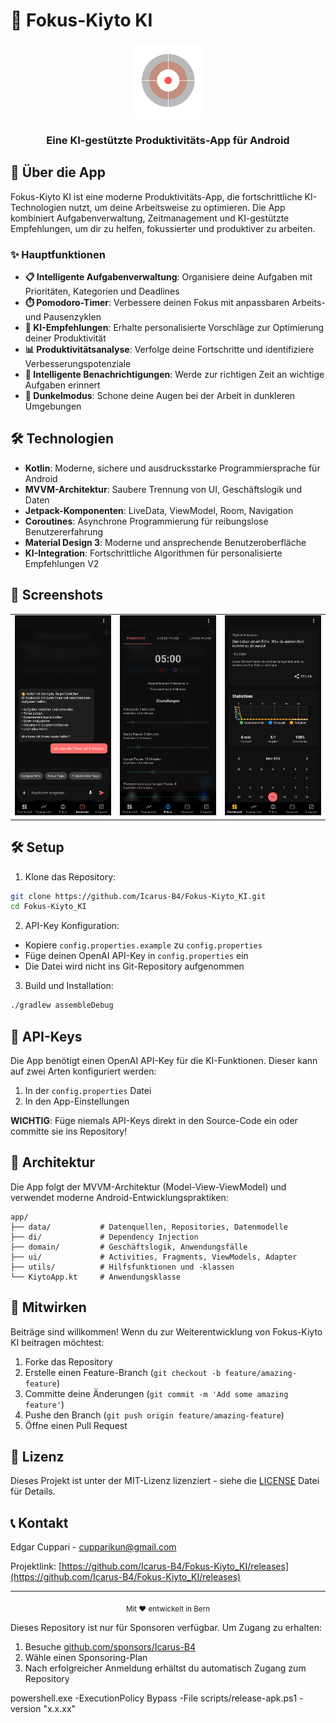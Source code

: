 # 🚀 Fokus-Kiyto KI

<div align="center">
  <img src="app/src/main/res/mipmap-xxxhdpi/ic_launcher.webp" alt="Fokus-Kiyto Logo" width="120"/>
  <br>
  
### Eine KI-gestützte Produktivitäts-App für Android

</div>

## 📱 Über die App

Fokus-Kiyto KI ist eine moderne Produktivitäts-App, die fortschrittliche KI-Technologien nutzt, um deine Arbeitsweise zu optimieren. Die App kombiniert Aufgabenverwaltung, Zeitmanagement und KI-gestützte Empfehlungen, um dir zu helfen, fokussierter und produktiver zu arbeiten.



### ✨ Hauptfunktionen

- **📋 Intelligente Aufgabenverwaltung**: Organisiere deine Aufgaben mit Prioritäten, Kategorien und Deadlines
- **⏱️ Pomodoro-Timer**: Verbessere deinen Fokus mit anpassbaren Arbeits- und Pausenzyklen
- **🤖 KI-Empfehlungen**: Erhalte personalisierte Vorschläge zur Optimierung deiner Produktivität
- **📊 Produktivitätsanalyse**: Verfolge deine Fortschritte und identifiziere Verbesserungspotenziale
- **🔔 Intelligente Benachrichtigungen**: Werde zur richtigen Zeit an wichtige Aufgaben erinnert
- **🌙 Dunkelmodus**: Schone deine Augen bei der Arbeit in dunkleren Umgebungen

## 🛠️ Technologien

- **Kotlin**: Moderne, sichere und ausdrucksstarke Programmiersprache für Android
- **MVVM-Architektur**: Saubere Trennung von UI, Geschäftslogik und Daten
- **Jetpack-Komponenten**: LiveData, ViewModel, Room, Navigation
- **Coroutines**: Asynchrone Programmierung für reibungslose Benutzererfahrung
- **Material Design 3**: Moderne und ansprechende Benutzeroberfläche
- **KI-Integration**: Fortschrittliche Algorithmen für personalisierte Empfehlungen V2

## 📸 Screenshots

<div align="center">
  <table>
    <tr>
      <td><img src="docs/screenshots/screenshot_1.png" width="200"/></td>
      <td><img src="docs/screenshots/screenshot_2.png" width="200"/></td>
      <td><img src="docs/screenshots/screenshot_3.png" width="200"/></td>
    </tr>
  </table>
</div>

## 🛠️ Setup

1. Klone das Repository:

```bash
git clone https://github.com/Icarus-B4/Fokus-Kiyto_KI.git
cd Fokus-Kiyto_KI
```

2. API-Key Konfiguration:

- Kopiere `config.properties.example` zu `config.properties`
- Füge deinen OpenAI API-Key in `config.properties` ein
- Die Datei wird nicht ins Git-Repository aufgenommen

3. Build und Installation:

```bash
./gradlew assembleDebug
```

## 🔑 API-Keys

Die App benötigt einen OpenAI API-Key für die KI-Funktionen. Dieser kann auf zwei Arten konfiguriert werden:

1. In der `config.properties` Datei
2. In den App-Einstellungen

**WICHTIG**: Füge niemals API-Keys direkt in den Source-Code ein oder committe sie ins Repository!

## 🧩 Architektur

Die App folgt der MVVM-Architektur (Model-View-ViewModel) und verwendet moderne Android-Entwicklungspraktiken:

```
app/
├── data/           # Datenquellen, Repositories, Datenmodelle
├── di/             # Dependency Injection
├── domain/         # Geschäftslogik, Anwendungsfälle
├── ui/             # Activities, Fragments, ViewModels, Adapter
├── utils/          # Hilfsfunktionen und -klassen
└── KiytoApp.kt     # Anwendungsklasse
```

## 🤝 Mitwirken

Beiträge sind willkommen! Wenn du zur Weiterentwicklung von Fokus-Kiyto KI beitragen möchtest:

1. Forke das Repository
2. Erstelle einen Feature-Branch (`git checkout -b feature/amazing-feature`)
3. Committe deine Änderungen (`git commit -m 'Add some amazing feature'`)
4. Pushe den Branch (`git push origin feature/amazing-feature`)
5. Öffne einen Pull Request

## 📄 Lizenz

Dieses Projekt ist unter der MIT-Lizenz lizenziert - siehe die [LICENSE](LICENSE) Datei für Details.

## 📞 Kontakt

Edgar Cuppari - [cupparikun@gmail.com](mailto:cupparikun@gmail.com)

Projektlink: [https://github.com/Icarus-B4/Fokus-Kiyto_KI/releases](https://github.com/Icarus-B4/Fokus-Kiyto_KI/releases)

---

<div align="center">
  <sub>Mit ❤️ entwickelt in Bern</sub>
</div>

Dieses Repository ist nur für Sponsoren verfügbar. Um Zugang zu erhalten:

1. Besuche [github.com/sponsors/Icarus-B4](https://github.com/sponsors/Icarus-B4)
2. Wähle einen Sponsoring-Plan
3. Nach erfolgreicher Anmeldung erhältst du automatisch Zugang zum Repository

powershell.exe -ExecutionPolicy Bypass -File scripts/release-apk.ps1 -version "x.x.xx"